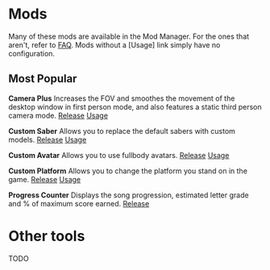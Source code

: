 <!-- TITLE: All Mods -->
<!-- SUBTITLE: An attempt to list all mods that exist for Beat Saber -->

# Mods
Many of these mods are available in the Mod Manager. For the ones that aren't, refer to [FAQ](faq#how-do-i-load-other-plugins). Mods without a [Usage] link simply have no configuration.
## Most Popular

**Camera Plus**
Increases the FOV and smoothes the movement of the desktop window in first person mode, and also features a static third person camera mode.
[Release](https://github.com/xyonico/CameraPlus/releases) [Usage](https://github.com/xyonico/CameraPlus)

**Custom Saber**
Allows you to replace the default sabers with custom models.
[Release](https://github.com/Reaxt00/CustomSaberPlugin/releases/tag/2.0) [Usage](https://wiki.assistant.moe/models/custom-sabers)

**Custom Avatar**
Allows you to use fullbody avatars.
[Release](https://github.com/xyonico/CustomAvatarsPlugin/releases) [Usage](https://wiki.assistant.moe/models/custom-avatars)

**Custom Platform**
Allows you to change the platform you stand on in the game.
[Release](https://github.com/rolopogo/CustomPlatforms/releases/) [Usage](https://wiki.assistant.moe/models/custom-platforms)

**Progress Counter**
Displays the song progression, estimated letter grade and % of maximum score earned. 
[Release](https://github.com/Strackeror/BeatSaberProgressCounter/releases)


# Other tools
TODO